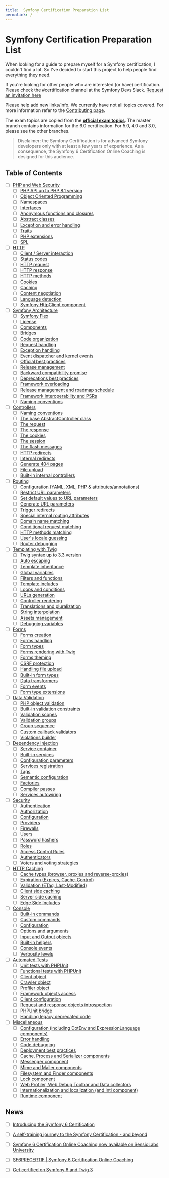 ```yaml
---
title:  Symfony Certification Preparation List
permalink: /
---
```


# Symfony Certification Preparation List

When looking for a guide to prepare myself for a Symfony certification, I couldn't find a lot. So I've decided to start
this project to help people find everything they need.

If you're looking for other people who are interested (or have) certification. Please check the #certification channel
at the Symfony Devs Slack. [Request an invitation here](https://symfony.com/slack-invite)

Please help add new links/info. We currently have not all topics covered. For more information refer to the
[Contributing page](contributing.md).

The exam topics are copied from the **[official exam topics](https://certification.symfony.com/)**. The master branch contains information for the 6.0 certification. For 5.0, 4.0 and 3.0, please see the other branches.

> Disclaimer: the Symfony Certification is for advanced Symfony developers only with at least a few years of experience. As a consequence, the Symfony 6 Certification Online Coaching is designed for this audience.

## Table of Contents

- [ ] [PHP and Web Security](/topics/php-and-web-security.md)
    - [ ] [PHP API up to PHP 8.1 version](/topics/php-and-web-security.md#php-api-up-to-php-81-version)
    - [ ] [Object Oriented Programming](/topics/php-and-web-security.md#object-oriented-programming)
    - [ ] [Namespaces](/topics/php-and-web-security.md#namespaces)
    - [ ] [Interfaces](/topics/php-and-web-security.md#interfaces)
    - [ ] [Anonymous functions and closures](/topics/php-and-web-security.md#anonymous-functions-and-closures)
    - [ ] [Abstract classes](/topics/php-and-web-security.md#abstract-classes)
    - [ ] [Exception and error handling](/topics/php-and-web-security.md#exception-and-error-handling)
    - [ ] [Traits](/topics/php-and-web-security.md#traits)
    - [ ] [PHP extensions](/topics/php-and-web-security.md#php-extensions)
    - [ ] [SPL](/topics/php-and-web-security.md#spl)
- [ ] [HTTP](/topics/http.md)
    - [ ] [Client / Server interaction](/topics/http.md#client--server-interaction)
    - [ ] [Status codes](/topics/http.md#status-codes)
    - [ ] [HTTP request](/topics/http.md#http-request)
    - [ ] [HTTP response](/topics/http.md#http-response)
    - [ ] [HTTP methods](/topics/http.md#http-methods)
    - [ ] [Cookies](/topics/http.md#cookies)
    - [ ] [Caching](/topics/http.md#caching)
    - [ ] [Content negotiation](/topics/http.md#content-negotiation)
    - [ ] [Language detection](/topics/http.md#language-detection)
    - [ ] [Symfony HttpClient component](/topics/http.md#symfony-httpclient-component)
- [ ] [Symfony Architecture](/topics/symfony-architecture.md)
    - [ ] [Symfony Flex](/topics/symfony-architecture.md#symfony-flex)
    - [ ] [License](/topics/symfony-architecture.md#license)
    - [ ] [Components](/topics/symfony-architecture.md#components)
    - [ ] [Bridges](/topics/symfony-architecture.md#bridges)
    - [ ] [Code organization](/topics/symfony-architecture.md#code-organization)
    - [ ] [Request handling](/topics/symfony-architecture.md#request-handling)
    - [ ] [Exception handling](/topics/symfony-architecture.md#exception-handling)
    - [ ] [Event dispatcher and kernel events](/topics/symfony-architecture.md#event-dispatcher-and-kernel-events)
    - [ ] [Official best practices](/topics/symfony-architecture.md#official-best-practices)
    - [ ] [Release management](/topics/symfony-architecture.md#release-management)
    - [ ] [Backward compatibility promise](/topics/symfony-architecture.md#backward-compatibility-promise)
    - [ ] [Deprecations best practices](/topics/symfony-architecture.md#deprecations-best-practices)
    - [ ] [Framework overloading](/topics/symfony-architecture.md#framework-overloading)
    - [ ] [Release management and roadmap schedule](/topics/symfony-architecture.md#release-management-and-roadmap-schedule)
    - [ ] [Framework interoperability and PSRs](/topics/symfony-architecture.md#framework-interoperability-and-psrs)
    - [ ] [Naming conventions](/topics/symfony-architecture.md#naming-conventions)
- [ ] [Controllers](/topics/controllers.md)
    - [ ] [Naming conventions](/topics/controllers.md#naming-conventions)
    - [ ] [The base AbstractController class](/topics/controllers.md#the-base-abstractcontroller-class)
    - [ ] [The request](/topics/controllers.md#the-request)
    - [ ] [The response](/topics/controllers.md#the-response)
    - [ ] [The cookies](/topics/controllers.md#the-cookies)
    - [ ] [The session](/topics/controllers.md#the-session)
    - [ ] [The flash messages](/topics/controllers.md#the-flash-messages)
    - [ ] [HTTP redirects](/topics/controllers.md#http-redirects)
    - [ ] [Internal redirects](/topics/controllers.md#internal-redirects)
    - [ ] [Generate 404 pages](/topics/controllers.md#generate-404-pages)
    - [ ] [File upload](/topics/controllers.md#file-upload)
    - [ ] [Built-in internal controllers](/topics/controllers.md#built-in-internal-controllers)
- [ ] [Routing](/topics/routing.md)
    - [ ] [Configuration (YAML, XML, PHP & attributes/annotations)](/topics/routing.md#configuration--yaml-xml-php--annotations-)
    - [ ] [Restrict URL parameters](/topics/routing.md#restrict-url-parameters)
    - [ ] [Set default values to URL parameters](/topics/routing.md#set-default-values-to-url-parameters)
    - [ ] [Generate URL parameters](/topics/routing.md#generate-url-parameters)
    - [ ] [Trigger redirects](/topics/routing.md#trigger-redirects)
    - [ ] [Special internal routing attributes](/topics/routing.md#special-internal-routing-attributes)
    - [ ] [Domain name matching](/topics/routing.md#domain-name-matching)
    - [ ] [Conditional request matching](/topics/routing.md#conditional-request-matching)
    - [ ] [HTTP methods matching](/topics/routing.md#http-methods-matching)
    - [ ] [User's locale guessing](/topics/routing.md#users-locale-guessing)
    - [ ] [Router debugging](/topics/routing.md#router-debugging)
- [ ] [Templating with Twig](/topics/templating-with-twig.md)
    - [ ] [Twig syntax up to 3.3 version](/topics/templating-with-twig.md#twig-syntax-up-to-33-version)
    - [ ] [Auto escaping](/topics/templating-with-twig.md#auto-escaping)
    - [ ] [Template inheritance](/topics/templating-with-twig.md#template-inheritance)
    - [ ] [Global variables](/topics/templating-with-twig.md#global-variables)
    - [ ] [Filters and functions](/topics/templating-with-twig.md#filters-and-functions)
    - [ ] [Template includes](/topics/templating-with-twig.md#template-includes)
    - [ ] [Loops and conditions](/topics/templating-with-twig.md#loops-and-conditions)
    - [ ] [URLs generation](/topics/templating-with-twig.md#urls-generation)
    - [ ] [Controller rendering](/topics/templating-with-twig.md#controller-rendering)
    - [ ] [Translations and pluralization](/topics/templating-with-twig.md#translations-and-pluralization)
    - [ ] [String interpolation](/topics/templating-with-twig.md#string-interpolation)
    - [ ] [Assets management](/topics/templating-with-twig.md#assets-management)
    - [ ] [Debugging variables](/topics/templating-with-twig.md#debugging-variables)
- [ ] [Forms](/topics/forms.md)
    - [ ] [Forms creation](/topics/forms.md#forms-creation)
    - [ ] [Forms handling](/topics/forms.md#forms-handling)
    - [ ] [Form types](/topics/forms.md#form-types)
    - [ ] [Forms rendering with Twig](/topics/forms.md#forms-rendering-with-twig)
    - [ ] [Forms theming](/topics/forms.md#forms-theming)
    - [ ] [CSRF protection](/topics/forms.md#csrf-protection)
    - [ ] [Handling file upload](/topics/forms.md#handling-file-upload)
    - [ ] [Built-in form types](/topics/forms.md#built-in-form-types)
    - [ ] [Data transformers](/topics/forms.md#data-transformers)
    - [ ] [Form events](/topics/forms.md#form-events)
    - [ ] [Form type extensions](/topics/forms.md#form-type-extensions)
- [ ] [Data Validation](/topics/data-validation.md)
    - [ ] [PHP object validation](/topics/data-validation.md#php-object-validation)
    - [ ] [Built-in validation constraints](/topics/data-validation.md#built-in-validation-constraints)
    - [ ] [Validation scopes](/topics/data-validation.md#validation-scopes)
    - [ ] [Validation groups](/topics/data-validation.md#validation-groups)
    - [ ] [Group sequence](/topics/data-validation.md#group-sequence)
    - [ ] [Custom callback validators](/topics/data-validation.md#custom-callback-validators)
    - [ ] [Violations builder](/topics/data-validation.md#violations-builder)
- [ ] [Dependency Injection](/topics/dependency-injection.md)
    - [ ] [Service container](/topics/dependency-injection.md#service-container)
    - [ ] [Built-in services](/topics/dependency-injection.md#built-in-services)
    - [ ] [Configuration parameters](/topics/dependency-injection.md#configuration-parameters)
    - [ ] [Services registration](/topics/dependency-injection.md#services-registration)
    - [ ] [Tags](/topics/dependency-injection.md#tags)
    - [ ] [Semantic configuration](/topics/dependency-injection.md#semantic-configuration)
    - [ ] [Factories](/topics/dependency-injection.md#factories)
    - [ ] [Compiler passes](/topics/dependency-injection.md#compiler-passes)
    - [ ] [Services autowiring](/topics/dependency-injection.md#services-autowiring)
- [ ] [Security](/topics/security.md)
    - [ ] [Authentication](/topics/security.md#authentication)
    - [ ] [Authorization](/topics/security.md#authorization)
    - [ ] [Configuration](/topics/security.md#configuration)
    - [ ] [Providers](/topics/security.md#providers)
    - [ ] [Firewalls](/topics/security.md#firewalls)
    - [ ] [Users](/topics/security.md#users)
    - [ ] [Password hashers](/topics/security.md#passwords-hashers)
    - [ ] [Roles](/topics/security.md#roles)
    - [ ] [Access Control Rules](/topics/security.md#access-control-rules)
    - [ ] [Authenticators](/topics/security.md#authenticators)
    - [ ] [Voters and voting strategies](/topics/security.md#voters-and-voting-strategies)
- [ ] [HTTP Caching](/topics/http-caching.md)
    - [ ] [Cache types (browser, proxies and reverse-proxies)](/topics/http-caching.md#cache-types--browser-proxies-and-reverse-proxies-)
    - [ ] [Expiration (Expires, Cache-Control)](/topics/http-caching.md#expiration--expires-cache-control-)
    - [ ] [Validation (ETag, Last-Modified)](/topics/http-caching.md#validation--etag-last-modified-)
    - [ ] [Client side caching](/topics/http-caching.md#client-side-caching)
    - [ ] [Server side caching](/topics/http-caching.md#server-side-caching)
    - [ ] [Edge Side Includes](/topics/http-caching.md#edge-side-includes)
- [ ] [Console](/topics/console.md)
    - [ ] [Built-in commands](/topics/console.md#built-in-commands)
    - [ ] [Custom commands](/topics/console.md#custom-commands)
    - [ ] [Configuration](/topics/console.md#configuration)
    - [ ] [Options and arguments](/topics/console.md#options-and-arguments)
    - [ ] [Input and Output objects](/topics/console.md#input-and-output-objects)
    - [ ] [Built-in helpers](/topics/console.md#built-in-helpers)
    - [ ] [Console events](/topics/console.md#console-events)
    - [ ] [Verbosity levels](/topics/console.md#verbosity-levels)
- [ ] [Automated Tests](/topics/automated-tests.md)
    - [ ] [Unit tests with PHPUnit](/topics/automated-tests.md#unit-tests-with-phpunit)
    - [ ] [Functional tests with PHPUnit](/topics/automated-tests.md#functional-tests-with-phpunit)
    - [ ] [Client object](/topics/automated-tests.md#client-object)
    - [ ] [Crawler object](/topics/automated-tests.md#crawler-object)
    - [ ] [Profiler object](/topics/automated-tests.md#profiler-object)
    - [ ] [Framework objects access](/topics/automated-tests.md#framework-objects-access)
    - [ ] [Client configuration](/topics/automated-tests.md#client-configuration)
    - [ ] [Request and response objects introspection](/topics/automated-tests.md#request-and-response-objects-introspection)
    - [ ] [PHPUnit bridge](/topics/automated-tests.md#phpunit-bridge)
    - [ ] [Handling legacy deprecated code](/topics/automated-tests.md#handling-legacy-deprecated-code)
- [ ] [Miscellaneous](/topics/miscellaneous.md)
    - [ ] [Configuration (including DotEnv and ExpressionLanguage components)](/topics/miscellaneous.md#configuration--including-dotenv-and-expressionlanguage-components-)
    - [ ] [Error handling](/topics/miscellaneous.md#error-handling)
    - [ ] [Code debugging](/topics/miscellaneous.md#code-debugging)
    - [ ] [Deployment best practices](/topics/miscellaneous.md#deployment-best-practices)
    - [ ] [Cache, Process and Serializer components](/topics/miscellaneous.md#cache-process-and-serializer-components)
    - [ ] [Messenger component](/topics/miscellaneous.md#messenger-component)
    - [ ] [Mime and Mailer components](/topics/miscellaneous.md#mime-and-mailer-component)
    - [ ] [Filesystem and Finder components](/topics/miscellaneous.md#filesystem-and-finder-components)
    - [ ] [Lock component](/topics/miscellaneous.md#lock-component)
    - [ ] [Web Profiler, Web Debug Toolbar and Data collectors](/topics/miscellaneous.md#web-profiler-web-debug-toolbar-and-data-collectors)
    - [ ] [Internationalization and localization (and Intl component)](/topics/miscellaneous.md#internationalization-and-localization--and-intl-component-)
    - [ ] [Runtime component](/topics/miscellaneous.md#runtime-component)

## News
 - [ ] [Introducing the Symfony 6 Certification](https://symfony.com/blog/introducing-the-symfony-6-certification)
 - [ ] [A self-training journey to the Symfony Certification - and beyond](https://live.symfony.com/2022-paris-con/schedule/a-self-training-journey-to-the-symfony-certification-and-beyond)
 - [ ] [Symfony 6 Certification Online Coaching now available on SensioLabs University](https://university.sensiolabs.com/news/2022-08-12/symfony-6-certification-online-coaching-now-available-on-sensiolabs-university)
 - [ ] [SF6PRECERTIF | Symfony 6 Certification Online Coaching](https://training.sensiolabs.com/en/courses/SF6PRECERTIF-preparation-symfony-6-certification-online-sensiolabs-university)
 - [ ] [Get certified on Symfony 6 and Twig 3](https://symfony.com/blog/get-certified-on-symfony-6-and-twig-3)

